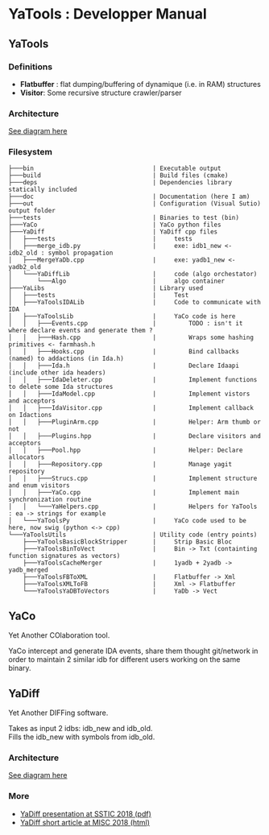 # YaTools : Developper Manual




## YaTools

### Definitions

* __Flatbuffer__ : flat dumping/buffering of dynamique (i.e. in RAM) structures
* __Visitor__: Some recursive structure crawler/parser

### Architecture

[See diagram here](./img/architecture_yatool.svg)

### Filesystem

```
├───bin                                 | Executable output
├───build                               | Build files (cmake)
├───deps                                | Dependencies library statically included
├───doc                                 | Documentation (here I am)
├───out                                 | Configuration (Visual Sutio) output folder
├───tests                               | Binaries to test (bin)
├───YaCo                                | YaCo python files
├───YaDiff                              | YaDiff cpp files
│   ├───tests                           |     tests
│   ├───merge_idb.py                    |     exe: idb1_new <- idb2_old : symbol propagation
│   ├───MergeYaDb.cpp                   |     exe: yadb1_new <- yadb2_old
│   └───YaDiffLib                       |     code (algo orchestator)
│       └───Algo                        |     algo container
├───YaLibs                              | Library used
│   ├───tests                           |     Test 
│   ├───YaToolsIDALib                   |     Code to communicate with IDA
│   ├───YaToolsLib                      |     YaCo code is here
│   │   ├───Events.cpp                  |         TODO : isn't it where declare events and generate them ?
│   │   ├───Hash.cpp                    |         Wraps some hashing primitives <- farmhash.h
│   │   ├───Hooks.cpp                   |         Bind callbacks (named) to addactions (in Ida.h)
│   │   ├───Ida.h                       |         Declare Idaapi (include other ida headers)
│   │   ├───IdaDeleter.cpp              |         Implement functions to delete some Ida structures
│   │   ├───IdaModel.cpp                |         Implement vistors and acceptors
│   │   ├───IdaVisitor.cpp              |         Implement callback on Idactions
│   │   ├───PluginArm.cpp               |         Helper: Arm thumb or not
│   │   ├───Plugins.hpp                 |         Declare visitors and acceptors
│   │   ├───Pool.hpp                    |         Helper: Declare allocators
│   │   ├───Repository.cpp              |         Manage yagit repository
│   │   ├───Strucs.cpp                  |         Implement structure and enum visitors
│   │   ├───YaCo.cpp                    |         Implement main synchronization routine
│   │   └───YaHelpers.cpp               |         Helpers for YaTools : ea -> strings for example
│   └───YaToolsPy                       |     YaCo code used to be here, now swig (python <-> cpp)
└───YaToolsUtils                        | Utility code (entry points)
    ├───YaToolsBasicBlockStripper       |     Strip Basic Bloc
    ├───YaToolsBinToVect                |     Bin -> Txt (containting function signatures as vectors)
    ├───YaToolsCacheMerger              |     1yadb + 2yadb -> yadb_merged
    ├───YaToolsFBToXML                  |     Flatbuffer -> Xml
    ├───YaToolsXMLToFB                  |     Xml -> Flatbuffer
    └───YaToolsYaDBToVectors            |     YaDb -> Vect
```

## YaCo

Yet Another COlaboration tool.

YaCo intercept and generate IDA events, share them thought git/network in order to maintain 2 similar idb for different users working on the same binary.


## YaDiff

Yet Another DIFFing software.

Takes as input 2 idbs: idb_new and idb_old.  
Fills the idb_new with symbols from idb_old.

### Architecture

[See diagram here](./img/architecture_yadiff.svg)

### More

* [YaDiff presentation at SSTIC 2018 (pdf)](presentation/2018_yadiff_sstic_presentation.pdf)
* [YaDiff short article at MISC 2018 (html)](presentation/2018_misc.htm)
